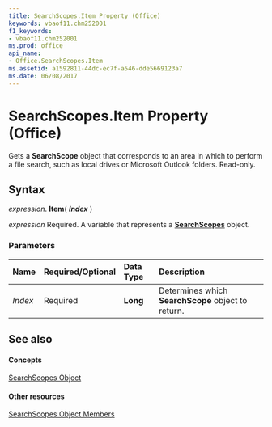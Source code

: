 ```yaml
---
title: SearchScopes.Item Property (Office)
keywords: vbaof11.chm252001
f1_keywords:
- vbaof11.chm252001
ms.prod: office
api_name:
- Office.SearchScopes.Item
ms.assetid: a1592811-44dc-ec7f-a546-dde5669123a7
ms.date: 06/08/2017
---
```



# SearchScopes.Item Property (Office)

Gets a **SearchScope** object that corresponds to an area in which to perform a file search, such as local drives or Microsoft Outlook folders. Read-only.


## Syntax

 _expression_. **Item**( **_Index_** )

 _expression_ Required. A variable that represents a **[SearchScopes](searchscopes-object-office.md)** object.


### Parameters



|**Name**|**Required/Optional**|**Data Type**|**Description**|
|:-----|:-----|:-----|:-----|
| _Index_|Required|**Long**|Determines which **SearchScope** object to return.|

## See also


#### Concepts


[SearchScopes Object](searchscopes-object-office.md)
#### Other resources


[SearchScopes Object Members](searchscopes-members-office.md)

